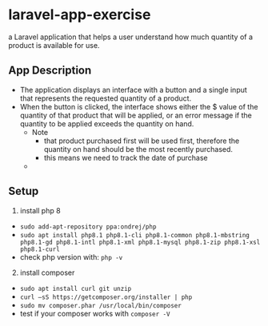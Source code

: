 # laravel-app-exercise
a Laravel application that helps a user understand how much quantity of a product is available for use.

## App Description  
- The application displays an interface with a button and a single input that represents the requested quantity of a product.
- When the button is clicked, the interface shows either the $ value of the quantity of that product that will be applied, or an error message if the quantity to be applied exceeds the quantity on hand.
  - Note 
    - that product purchased first will be used first, therefore the quantity on hand should be the most recently purchased.
    - this means we need to track the date of purchase
  - 

## Setup
1. install php 8
  - `sudo add-apt-repository ppa:ondrej/php`
  - `sudo apt install php8.1 php8.1-cli php8.1-common php8.1-mbstring php8.1-gd php8.1-intl php8.1-xml php8.1-mysql php8.1-zip php8.1-xsl php8.1-curl`
  - check php version with: `php -v`
2. install composer
  -  `sudo apt install curl git unzip`
  -  `curl –sS https://getcomposer.org/installer | php`
  -  `sudo mv composer.phar /usr/local/bin/composer`
  -  test if your composer works with `composer -V`
